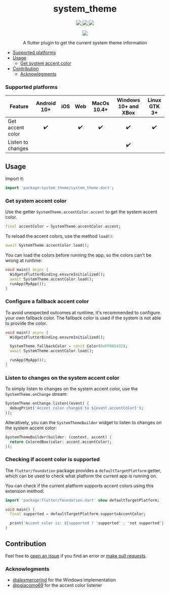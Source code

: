 <div>
  <h1 align="center">system_theme</h1>
  <p align="center" >
    <a title="Discord" href="https://discord.gg/674gpDQUVq">
      <img src="https://img.shields.io/discord/809528329337962516?label=discord&logo=discord" />
    </a>
    <a title="Pub" href="https://pub.dartlang.org/packages/system_theme" >
      <img src="https://img.shields.io/pub/v/system_theme.svg?style=popout&include_prereleases" />
    </a>
    <a title="Github License">
      <img src="https://img.shields.io/github/license/bdlukaa/system_theme" />
    </a>
  </p>
  <p align="center">
    <a title="Patreon" href="https://patreon.com/bdlukaa">
      <img src="https://img.shields.io/endpoint.svg?url=https%3A%2F%2Fshieldsio-patreon.vercel.app%2Fapi%3Fusername%3Dbdlukaa%26type%3Dpatrons&style=for-the-badge">
    </a>
  </p>
  <p align="center">
  A flutter plugin to get the current system theme information
  </p>
</div>

- [Supported platforms](#supported-platforms)
- [Usage](#usage)
  - [Get system accent color](#get-system-accent-color)
- [Contribution](#contribution)
  - [Acknowlegments](#acknowlegments)

### Supported platforms

| Feature           | Android 10+ | iOS | Web | MacOs 10.4+ | Windows 10+ and XBox | Linux GTK 3+ |
| ----------------- | :---------: | :-: | :-: | :---------: | :------------------: | :----------: |
| Get accent color  |     ✔️      |     | ✔️  |     ✔️      |          ✔️          |      ✔️      |
| Listen to changes |             |     |     |             |          ✔️          |              |

## Usage

Import it:

```dart
import 'package:system_theme/system_theme.dart';
```

### Get system accent color

Use the getter `SystemTheme.accentColor.accent` to get the system accent color.

```dart
final accentColor = SystemTheme.accentColor.accent;
```

To reload the accent colors, use the method `load()`:

```dart
await SystemTheme.accentColor.load();
```

You can load the colors before running the app, so the colors can't be wrong at runtime:

```dart
void main() async {
  WidgetsFlutterBinding.ensureInitialized();
  await SystemTheme.accentColor.load();
  runApp(MyApp());
}
```

### Configure a fallback accent color

To avoid unexpected outcomes at runtime, it's recommended to configure your own fallback color. The fallback color is used if the system is not able to provide the color.

```dart
void main() async {
  WidgetsFlutterBinding.ensureInitialized();

  SystemTheme.fallbackColor = const Color(0xFF865432);
  await SystemTheme.accentColor.load();

  runApp(MyApp());
}
```

### Listen to changes on the system accent color

To simply listen to changes on the system accent color, use the `SystemTheme.onChange` stream:

```dart
SystemTheme.onChange.listen((event) {
  debugPrint('Accent color changed to ${event.accentColor}');
});
```

Alteratively, you can the `SystemThemeBuilder` widget to listen to changes on the system accent color:

```dart
SystemThemeBuilder(builder: (context, accent) {
  return ColoredBox(color: accent.accentColor);
});
```

### Checking if accent color is supported

The `flutter/foundation` package provides a `defaultTargetPlatform` getter, which can be used to check what platform the current app is running on.

You can check if the current platform supports accent colors using this extension method:

```dart
import 'package:flutter/foundation.dart' show defaultTargetPlatform;

void main() {
  final supported = defaultTargetPlatform.supportsAccentColor;

  print('Accent color is: ${supported ? 'supported' : 'not supported'} on the current platform');
}
```

## Contribution

Feel free to [open an issue](https://github.com/bdlukaa/system_theme/issues/new) if you find an error or [make pull requests](https://github.com/bdlukaa/system_theme/pulls).

### Acknowlegments

- [@alexmercerind](https://github.com/alexmercerind) for the Windows implementation
- [@pgiacomo69](https://github.com/pgiacomo69) for the accent color listener
